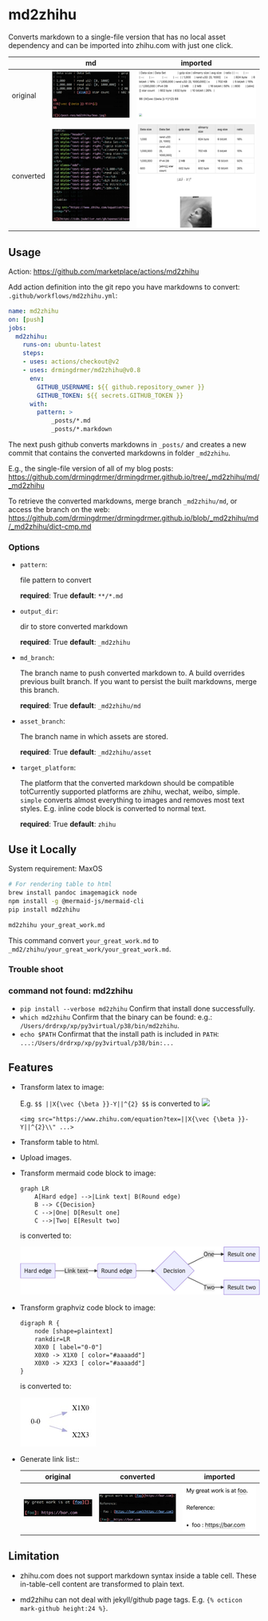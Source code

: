 # md2zhihu

Converts markdown to a single-file version that has no local asset dependency
and can be imported into zhihu.com with just one click.

|           | md                    | imported               |
| :--       | :-:                   | :-:                    |
| original  | ![](assets/md.png)    | ![](assets/before.png) |
| converted | ![](assets/built.png) | ![](assets/after.png)  |

## Usage

Action: https://github.com/marketplace/actions/md2zhihu

Add action definition into the git repo you have markdowns to convert:
`.github/workflows/md2zhihu.yml`:

```yaml
name: md2zhihu
on: [push]
jobs:
  md2zhihu:
    runs-on: ubuntu-latest
    steps:
    - uses: actions/checkout@v2
    - uses: drmingdrmer/md2zhihu@v0.8
      env:
        GITHUB_USERNAME: ${{ github.repository_owner }}
        GITHUB_TOKEN: ${{ secrets.GITHUB_TOKEN }}
      with:
        pattern: >
            _posts/*.md
            _posts/*.markdown
```

The next push github converts markdowns in `_posts/` and creates a new commit
that contains the converted markdowns in folder `_md2zhihu`.

E.g., the single-file version of all of my blog posts:
https://github.com/drmingdrmer/drmingdrmer.github.io/tree/_md2zhihu/md/_md2zhihu

To retrieve the converted markdowns, merge branch `_md2zhihu/md`,
or access the branch on the web:
https://github.com/drmingdrmer/drmingdrmer.github.io/blob/_md2zhihu/md/_md2zhihu/dict-cmp.md


### Options

-   `pattern`:

    file pattern to convert

    **required**: True
    **default**: `**/*.md`

-   `output_dir`:

    dir to store converted markdown

    **required**: True
    **default**: `_md2zhihu`

-   `md_branch`:

    The branch name to push converted markdown to. A build overrides previous built branch. If you want to persist the built markdowns, merge this branch.

    **required**: True
    **default**: `_md2zhihu/md`

-   `asset_branch`:

    The branch name in which assets are stored.

    **required**: True
    **default**: `_md2zhihu/asset`

-   `target_platform`:

    The platform that the converted markdown should be compatible toṫCurrently supported platforms are zhihu, wechat, weibo, simple. `simple` converts almost everything to images and removes most text styles. E.g. inline code block is converted to normal text.

    **required**: True
    **default**: `zhihu`



## Use it Locally

System requirement: MaxOS

```sh
# For rendering table to html
brew install pandoc imagemagick node
npm install -g @mermaid-js/mermaid-cli
pip install md2zhihu
```

```sh
md2zhihu your_great_work.md
```

This command convert `your_great_work.md` to
`_md2/zhihu/your_great_work/your_great_work.md`.

### Trouble shoot

### command not found: md2zhihu

- `pip install --verbose md2zhihu` Confirm that install done successfully.
- `which md2zhihu` Confirm that the binary can be found: e.g.: `/Users/drdrxp/xp/py3virtual/p38/bin/md2zhihu`.
- `echo $PATH` Confirmat that the install path is included in `PATH`: `...:/Users/drdrxp/xp/py3virtual/p38/bin:...`


## Features

- Transform latex to image:

  E.g. ` $$ ||X{\vec {\beta }}-Y||^{2} $$ ` is converted to 
  ![](https://www.zhihu.com/equation?tex=%7C%7CX%7B%5Cvec%20%7B%5Cbeta%20%7D%7D-Y%7C%7C%5E%7B2%7D)

  ```
  <img src="https://www.zhihu.com/equation?tex=||X{\vec {\beta }}-Y||^{2}\\" ...>
  ```

- Transform table to html.

- Upload images.

- Transform mermaid code block to image:

    ```mermaid
    graph LR
        A[Hard edge] -->|Link text| B(Round edge)
        B --> C{Decision}
        C -->|One| D[Result one]
        C -->|Two| E[Result two]
    ```

    is converted to:

    ![](assets/mermaid.jpg)


- Transform graphviz code block to image:

    ```graphviz
    digraph R {
        node [shape=plaintext]
        rankdir=LR
        X0X0 [ label="0-0"]
        X0X0 -> X1X0 [ color="#aaaadd"]
        X0X0 -> X2X3 [ color="#aaaadd"]
    }
    ```
    is converted to:

    ![](assets/graphviz.jpg)


-   Generate link list::

    | original | converted | imported |
    | :-: | :-: | :-: |
    | ![](assets/ref-list/src.png) | ![](assets/ref-list/dst.png) | ![](assets/ref-list/imported.png) |


## Limitation

- zhihu.com does not support markdown syntax inside a table cell.
  These in-table-cell content are transformed to plain text.

- md2zhihu can not deal with jekyll/github page tags. E.g. `{% octicon mark-github height:24 %}`.
